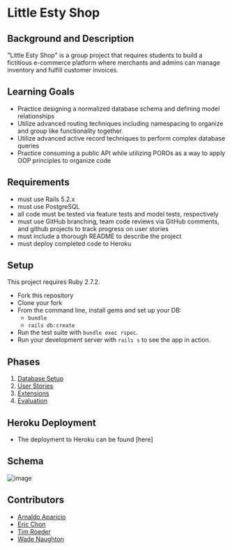 # Little Esty Shop

## Background and Description

"Little Esty Shop" is a group project that requires students to build a fictitious e-commerce platform where merchants and admins can manage inventory and fulfill customer invoices.

## Learning Goals
- Practice designing a normalized database schema and defining model relationships
- Utilize advanced routing techniques including namespacing to organize and group like functionality together.
- Utilize advanced active record techniques to perform complex database queries
- Practice consuming a public API while utilizing POROs as a way to apply OOP principles to organize code

## Requirements
- must use Rails 5.2.x
- must use PostgreSQL
- all code must be tested via feature tests and model tests, respectively
- must use GitHub branching, team code reviews via GitHub comments, and github projects to track progress on user stories
- must include a thorough README to describe the project
- must deploy completed code to Heroku

## Setup

This project requires Ruby 2.7.2.

* Fork this repository
* Clone your fork
* From the command line, install gems and set up your DB:
    * `bundle`
    * `rails db:create`
* Run the test suite with `bundle exec rspec`.
* Run your development server with `rails s` to see the app in action.

## Phases

1. [Database Setup](./doc/db_setup.md)
1. [User Stories](./doc/user_stories.md)
1. [Extensions](./doc/extensions.md)
1. [Evaluation](./doc/evaluation.md)

## Heroku Deployment
- The deployment to Heroku can be found [here]

## Schema
![image](https://user-images.githubusercontent.com/78194232/148001346-16797f55-3f82-4c71-b79e-5f822fb32130.png)


## Contributors 

- [Arnaldo Aparicio](https://github.com/arnaldoaparicio)
- [Eric Chon](https://github.com/echon006)
- [Tim Roeder](https://github.com/tjroeder)
- [Wade Naughton](https://github.com/WadeNaughton)




